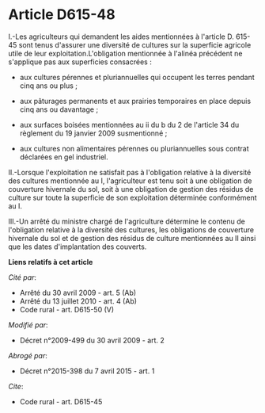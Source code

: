 # Article D615-48

I.-Les agriculteurs qui demandent les aides mentionnées à l'article D. 615-45 sont tenus d'assurer une diversité de cultures
sur la superficie agricole utile de leur exploitation.L'obligation mentionnée à l'alinéa précédent ne s'applique pas aux
superficies consacrées :

- aux cultures pérennes et pluriannuelles qui occupent les terres pendant cinq ans ou plus ;

- aux pâturages permanents et aux prairies temporaires en place depuis cinq ans ou davantage ;

- aux surfaces boisées mentionnées au ii du b du 2 de l'article 34 du règlement du 19 janvier 2009 susmentionné ;

- aux cultures non alimentaires pérennes ou pluriannuelles sous contrat déclarées en gel industriel. 

II.-Lorsque l'exploitation ne satisfait pas à l'obligation relative à la diversité des cultures mentionnée au I,
l'agriculteur est tenu soit à une obligation de couverture hivernale du sol, soit à une obligation de gestion des résidus de
culture sur toute la superficie de son exploitation déterminée conformément au I. 

III.-Un arrêté du ministre chargé de l'agriculture détermine le contenu de l'obligation relative à la diversité des cultures,
les obligations de couverture hivernale du sol et de gestion des résidus de culture mentionnées au II ainsi que les dates
d'implantation des couverts.

**Liens relatifs à cet article**

_Cité par_:

  - Arrêté du 30 avril 2009 - art. 5 (Ab)
  - Arrêté du 13 juillet 2010 - art. 4 (Ab)
  - Code rural - art. D615-50 (V)

_Modifié par_:

  - Décret n°2009-499 du 30 avril 2009 - art. 2

_Abrogé par_:

  - Décret n°2015-398 du 7 avril 2015 - art. 1

_Cite_:

  - Code rural - art. D615-45
